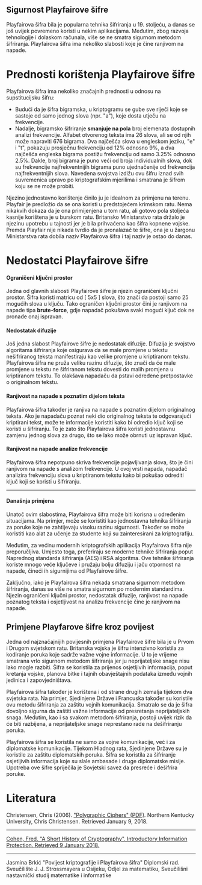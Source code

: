 
## Sigurnost Playfairove šifre

Playfairova šifra bila je popularna tehnika šifriranja u 19. stoljeću, a danas se još uvijek povremeno koristi u nekim aplikacijama. Međutim, zbog razvoja tehnologije i dolaskom računala, više se ne smatra sigurnom metodom šifriranja. Playfairova šifra ima nekoliko slabosti koje je čine ranjivom na napade.

# Prednosti korištenja Playfairove šifre

Playfairova šifra ima nekoliko značajnih prednosti u odnosu na supstitucijsku šifru: 
  - Budući da je šifra bigramska, u kriptogramu se gube sve riječi koje se sastoje od samo jednog slova (npr. "a"), koje dosta utječu na frekvencije. 
  - Nadalje, bigramsko šifriranje **smanjuje na pola** broj elemenata dostupnih analizi frekvencije. Alfabet otvorenog teksta ima 26 slova, ali se od njih može napraviti 676 bigrama. Dva najčešća slova u engleskom jeziku, "e" i "t", pokazuju prosječnu frekvenciju od 12% odnosno 9%, a dva najčešća engleska bigrama postižu frekvenciju od samo 3.25% odnosno 2.5%. Dakle, broj bigrama je puno veći od broja individualnih slova, dok su frekvencije najfrekventnijih bigrama puno ujednačenije od frekvencija najfrekventnijih slova. Navedena svojstva izdižu ovu šifru iznad svih suvremenica upravo po kriptografskim mjerilima i smatrana je šifrom koju se ne može probiti.

Njezino jednostavno korištenje činilo ju je idealnom za primjenu na terenu. Playfair je predložio da se ona koristi u predstojećem krimskom ratu. Nema nikakvih dokaza da je ona primijenjena u tom ratu, ali gotovo pola stoljeća kasnije korištena je u burskom ratu. Britansko Ministarstvo rata držalo je njezinu upotrebu u tajnosti jer je bila prihvaćena kao šifra kopnene vojske. Premda Playfair nije nikada tvrdio da je pronalazač te šifre, ona je u žargonu Ministarstva rata dobila naziv Playfairova šifra i taj naziv je ostao do danas.

# Nedostatci Playfairove šifre
#### Ograničeni ključni prostor
Jedna od glavnih slabosti Playfairove šifre je njezin ograničeni ključni prostor. Šifra koristi matricu od [ 5x5 ] slova, što znači da postoji samo 25 mogućih slova u ključu. Tako ograničen ključni prostor čini je ranjivom na napade tipa **brute-force**, gdje napadač pokušava svaki mogući ključ dok ne pronađe onaj ispravan.

#### Nedostatak difuzije
Još jedna slabost Playfairove šifre je nedostatak difuzije. Difuzija je svojstvo algoritama šifriranja koje osigurava da se male promjene u tekstu nešifriranog teksta manifestiraju kao velike promjene u kriptiranom tekstu. Playfairova šifra ne pruža veliku razinu difuzije, što znači da će male promjene u tekstu ne šifriranom tekstu dovesti do malih promjena u kriptiranom tekstu. To olakšava napadaču da pstavi određene pretpostavke o originalnom tekstu.

#### Ranjivost na napade s poznatim dijelom teksta
Playfairova šifra također je ranjiva na napade s poznatim dijelom originalnog teksta. Ako je napadaču poznat neki dio originalnog teksta te odgovarajući kriptirani tekst, može te informacije koristiti kako bi odredio ključ koji se koristi u šifriranju. To je zato što Playfairova šifra koristi jednostavnu zamjenu jednog slova za drugo, što se lako može obrnuti uz ispravan ključ.

#### Ranjivost na napade analize frekvencije
Playfairova šifra nepotpuno skriva frekvencije pojavljivanja slova, što je čini ranjivom na napade s analizom frekvencije. U ovoj vrsti napada, napadač analizira frekvenciju slova u kriptiranom tekstu kako bi pokušao odrediti ključ koji se koristi u šifriranju.

---

#### Današnja primjena 

Unatoč ovim slabostima, Playfairova šifra može biti korisna u određenim situacijama. Na primjer, može se koristiti kao jednostavna tehnika šifriranja za poruke koje ne zahtijevaju visoku razinu sigurnosti. Također se može koristiti kao alat za učenje za studente koji su zainteresirani za kriptografiju.

Međutim, za većinu modernih kriptografskih aplikacija Playfairova šifra nije preporučljiva. Umjesto toga, preferiraju se moderne tehnike šifriranja poput Naprednog standarda šifriranja (AES) i RSA algoritma. Ove tehnike šifriranja koriste mnogo veće ključeve i pružaju bolju difuziju i jaču otpornost na napade, čineći ih sigurnijima od Playfairove šifre.

Zaključno, iako je Playfairova šifra nekada smatrana sigurnom metodom šifriranja, danas se više ne smatra sigurnom po modernim standardima. Njezin ograničeni ključni prostor, nedostatak difuzije, ranjivost na napade poznatog teksta i osjetljivost na analizu frekvencije čine je ranjivom na napade. 

## Primjene Playfarove šifre kroz povijest
Jedna od najznačajnijih povijesnih primjena Playfairove šifre bila je u Prvom i Drugom svjetskom ratu. Britanska vojska je šifru intenzivno koristila za kodiranje poruka koje sadrže važne vojne informacije. U to je vrijeme smatrana vrlo sigurnom metodom šifriranja jer ju neprijateljske snage nisu lako mogle razbiti. Šifra se koristila za prijenos osjetljivih informacija, poput kretanja vojske, planova bitke i tajnih obavještajnih podataka između vojnih jedinica i zapovjedništava.

Playfairova šifra također je korištena i od strane drugih zemalja tijekom dva svjetska rata. Na primjer, Sjedinjene Države i Francuska također su koristile ovu metodu šifriranja za zaštitu vojnih komunikacija. Smatralo se da je šifra dovoljno sigurna da zaštiti važne informacije od presretanja neprijateljskih snaga. Međutim, kao i sa svakom metodom šifriranja, postoji uvijek rizik da će biti razbijena, a neprijateljske snage neprestano rade na dešifriranju poruka.

Playfairova šifra se koristila ne samo za vojne komunikacije, već i za diplomatske komunikacije. Tijekom Hladnog rata, Sjedinjene Države su je koristile za zaštitu diplomatskih poruka. Šifra se koristila za šifriranje osjetljivih informacija koje su slale ambasade i druge diplomatske misije. Upotreba ove šifre spriječila je Sovjetski savez da presreće i dešifrira poruke.



# Literatura
Christensen, Chris (2006). ["Polygraphic Ciphers" (PDF)](https://www.nku.edu/~christensen/section%2019%20playfair%20cipher.pdf). Northern Kentucky University, Chris Christensen. Retrieved January 9, 2018.

---


 [Cohen, Fred. "A Short History of Cryptography". Introductory Information Protection. Retrieved 9 January 2018.](http://all.net/edu/curr/ip/Chap2-1.html)
 
---

Jasmina Brkić "Povijest kriptografije i Playfairova šifra" Diplomski rad. Sveučilište J. J. Strossmayera u Osijeku, Odjel za matematiku, Sveučilišni nastavnički studij matematike i informatike


